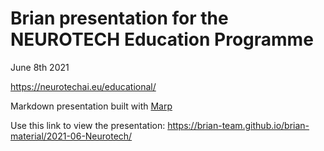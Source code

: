# Brian presentation for the NEUROTECH Education Programme

June 8th 2021

https://neurotechai.eu/educational/

Markdown presentation built with [Marp](https://marp.app/)

Use this link to view the presentation:
https://brian-team.github.io/brian-material/2021-06-Neurotech/
